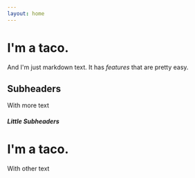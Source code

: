 ```yaml
---
layout: home
---
```


I'm a taco.
============

And I'm just markdown text.  It has *features* that are pretty easy.

Subheaders
----------

With more text

##### Little Subheaders

I'm a taco.
============

With other text
